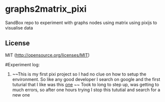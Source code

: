 # graphs2matrix_pixi
SandBox repo to experiment with graphs nodes using matrix using pixijs to visualise data 

## License
MIT (http://opensource.org/licenses/MIT)

#Experiment log:

1. ~~This is my first pixi project so I had no clue on how to setup the environment. So like any good developer I search on google and the first tuturial that I like was this [one](https://medium.com/anvoevodin/how-to-set-up-pixijs-v5-project-with-npm-and-webpack-41c18942c88d) ~~ 
Took to long to step up, was getting to much errors, so after one hours trying I stop this tututial and search for a new one
